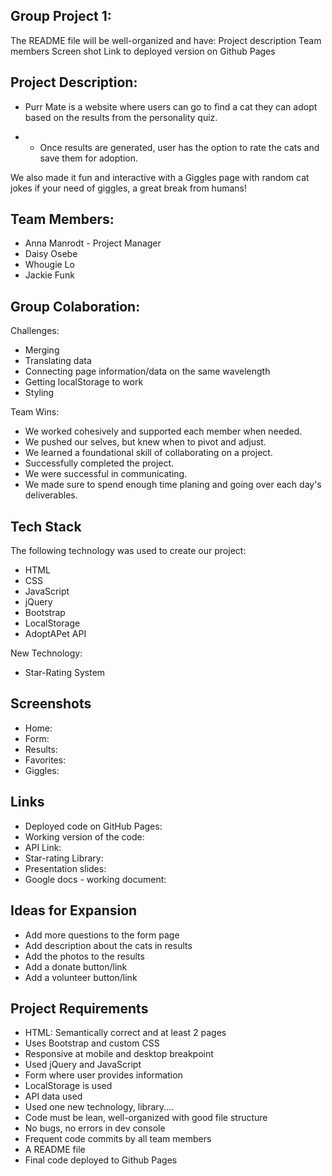 ## Group Project 1:  
The README file will be well-organized and have:
Project description
Team members 
Screen shot 
Link to deployed version on Github Pages 

## Project Description:
- Purr Mate is a website where users can go to find a cat they can adopt based on the results from the personality quiz.

- - Once results are generated, user has the option to rate the cats and save them for adoption.

We also made it fun and interactive with a Giggles page with random cat jokes if your need of giggles, a great break from humans!

## Team Members:
- Anna Manrodt - Project Manager
- Daisy Osebe
- Whougie Lo
- Jackie Funk

## Group Colaboration:
Challenges:
- Merging
- Translating data
- Connecting page information/data on the same wavelength
- Getting localStorage to work
- Styling 

Team Wins:
- We worked cohesively and supported each member when needed.
- We pushed our selves, but knew when to pivot and adjust.
- We learned a foundational skill of collaborating on a project.
- Successfully completed the project.
- We were successful in communicating.
- We made sure to spend enough time planing and going over each day's deliverables.

## Tech Stack
The following technology was used to create our project:  
- HTML
- CSS
- JavaScript
- jQuery
- Bootstrap
- LocalStorage
- AdoptAPet API

New Technology:  
- Star-Rating System

## Screenshots
- Home:
- Form:
- Results:
- Favorites:
- Giggles:

## Links
- Deployed code on GitHub Pages:
- Working version of the code:
- API Link:
- Star-rating Library:
- Presentation slides:
- Google docs - working document:

## Ideas for Expansion
- Add more questions to the form page
- Add description about the cats in results
- Add the photos to the results
- Add a donate button/link
- Add a volunteer button/link

## Project Requirements
- HTML:  Semantically correct and at least 2 pages
- Uses Bootstrap and custom CSS
- Responsive at mobile and desktop breakpoint
- Used jQuery and JavaScript
- Form where user provides information
- LocalStorage is used
- API data used
- Used one new technology, library....
- Code must be lean, well-organized with good file structure
- No bugs, no errors in dev console
- Frequent code commits by all team members
- A README file
- Final code deployed to Github Pages

